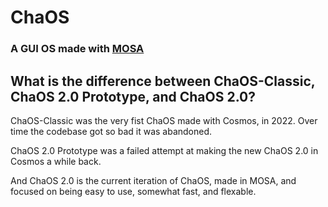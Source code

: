 # ChaOS
### A GUI OS made with [MOSA]([https://github.com/CosmosOS/Cosmos](https://github.com/mosa/MOSA-Project))

## What is the difference between ChaOS-Classic, ChaOS 2.0 Prototype, and ChaOS 2.0?

ChaOS-Classic was the very fist ChaOS made with Cosmos, in 2022.
Over time the codebase got so bad it was abandoned.

ChaOS 2.0 Prototype was a failed attempt at making the new ChaOS 2.0 in Cosmos a while back.

And ChaOS 2.0 is the current iteration of ChaOS, made in MOSA, and focused on being easy to use, somewhat fast, and flexable.
